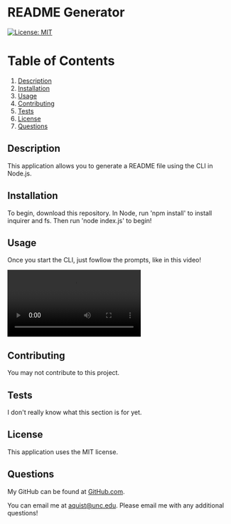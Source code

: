 # README Generator
[![License: MIT](https://img.shields.io/badge/License-MIT-yellow.svg)](https://opensource.org/licenses/MIT)
# Table of Contents
1. [Description](#description)
2. [Installation](#installation)
3. [Usage](#usage)
4. [Contributing](#contributing)
5. [Tests](#tests)
6. [License](#license)
7. [Questions](#questions)

## Description <a name="description"></a>
This application allows you to generate a README file using the CLI in Node.js.

## Installation <a name="installation"></a>
To begin, download this repository. In Node, run 'npm install' to install inquirer and fs. Then run 'node index.js' to begin!

## Usage <a name="usage"></a>
Once you start the CLI, just fowllow the prompts, like in this video! 

<video src="./assets/usage-video.mp4"></video>


## Contributing <a name="contributing"></a>
You may not contribute to this project.

## Tests <a name="tests"></a>
I don't really know what this section is for yet.

## License <a name="license"></a>
This application uses the MIT license.

## Questions <a name="questions"></a>
My GitHub can be found at [GitHub.com](https://github.com/Andreasq99).

You can email me at aquist@unc.edu. Please email me with any additional questions!
